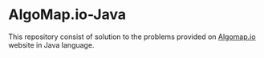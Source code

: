 # AlgoMap.io-Java
This repository consist of solution to the problems provided on [Algomap.io](https://algomap.io/) website in Java language.
